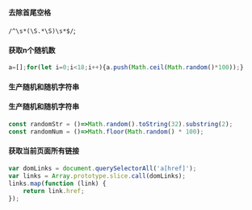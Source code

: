 
 
 #### 去除首尾空格
 ```/^\s*(\S.*\S)\s*$/```;  
 
 #### 获取n个随机数
``` javascript
a=[];for(let i=0;i<18;i++){a.push(Math.ceil(Math.random()*100));}
```
#### 生产随机和随机字符串

#### 生产随机和随机字符串
``` javascript
const randomStr = ()=>Math.random().toString(32).substring(2);
const randomNum = ()=>Math.floor(Math.random() * 100);
```

#### 获取当前页面所有链接
``` javascript
var domLinks = document.querySelectorAll('a[href]');
var links = Array.prototype.slice.call(domLinks);
links.map(function (link) {
    return link.href;
});
```
